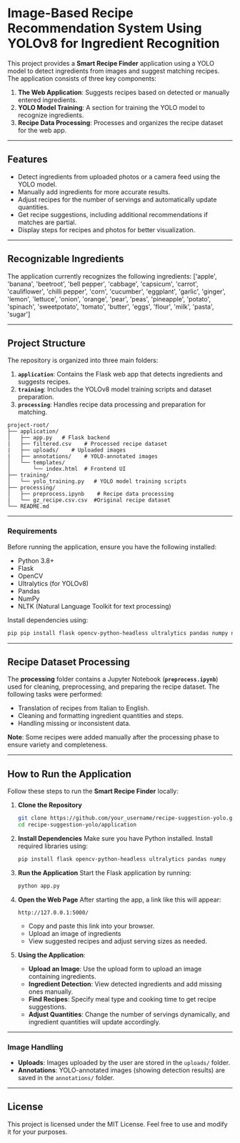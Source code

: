 # Image-Based Recipe Recommendation System Using YOLOv8 for Ingredient Recognition

This project provides a **Smart Recipe Finder** application using a YOLO model to detect ingredients from images and suggest matching recipes. The application consists of three key components:

1. **The Web Application**: Suggests recipes based on detected or manually entered ingredients.
2. **YOLO Model Training**: A section for training the YOLO model to recognize ingredients.
3. **Recipe Data Processing**: Processes and organizes the recipe dataset for the web app.

---

## Features
- Detect ingredients from uploaded photos or a camera feed using the YOLO model.
- Manually add ingredients for more accurate results.
- Adjust recipes for the number of servings and automatically update quantities.
- Get recipe suggestions, including additional recommendations if matches are partial.
- Display steps for recipes and photos for better visualization.

---

## Recognizable Ingredients
The application currently recognizes the following ingredients:
    ['apple', 'banana', 'beetroot', 'bell pepper', 'cabbage', 'capsicum', 'carrot', 'cauliflower', 
    'chilli pepper', 'corn', 'cucumber', 'eggplant', 'garlic', 'ginger', 'lemon', 'lettuce', 
    'onion', 'orange', 'pear', 'peas', 'pineapple', 'potato', 'spinach', 'sweetpotato', 'tomato', 
    'butter', 'eggs', 'flour', 'milk', 'pasta', 'sugar']

---

## Project Structure
The repository is organized into three main folders:

1. **`application`**: Contains the Flask web app that detects ingredients and suggests recipes.
2. **`training`**: Includes the YOLOv8 model training scripts and dataset preparation.
3. **`processing`**: Handles recipe data processing and preparation for matching.

```
project-root/
├── application/
│   ├── app.py   # Flask backend
|   ├── filtered.csv    # Processed recipe dataset
|   ├── uploads/    # Uploaded images
|   ├── annotations/    # YOLO-annotated images          
│   └── templates/
│       └── index.html  # Frontend UI
├── training/
│   └── yolo_training.py   # YOLO model training scripts
├── processing/
│   ├── preprocess.ipynb    # Recipe data processing   
|   └── gz_recipe.csv.csv  #Original recipe dataset               
└── README.md
```

---

### Requirements
Before running the application, ensure you have the following installed:

- Python 3.8+
- Flask
- OpenCV
- Ultralytics (for YOLOv8)
- Pandas
- NumPy
- NLTK (Natural Language Toolkit for text processing)

Install dependencies using:
```bash
pip pip install flask opencv-python-headless ultralytics pandas numpy nltk
```

---

## Recipe Dataset Processing
The **processing** folder contains a Jupyter Notebook (**`preprocess.ipynb`**) used for cleaning, preprocessing, and preparing the recipe dataset. The following tasks were performed:
- Translation of recipes from Italian to English.
- Cleaning and formatting ingredient quantities and steps.
- Handling missing or inconsistent data.

**Note**: Some recipes were added manually after the processing phase to ensure variety and completeness.

---

## How to Run the Application
Follow these steps to run the **Smart Recipe Finder** locally:

1. **Clone the Repository**
   ```bash
   git clone https://github.com/your_username/recipe-suggestion-yolo.git
   cd recipe-suggestion-yolo/application
   ```

2. **Install Dependencies**
   Make sure you have Python installed. Install required libraries using:
   ```bash
   pip install flask opencv-python-headless ultralytics pandas numpy
   ```

3. **Run the Application**
   Start the Flask application by running:
   ```bash
   python app.py
   ```

4. **Open the Web Page**
   After starting the app, a link like this will appear:
   ```
   http://127.0.0.1:5000/
   ```
   - Copy and paste this link into your browser.
   - Upload an image of ingredients 
   - View suggested recipes and adjust serving sizes as needed.

5. **Using the Application**:
   - **Upload an Image**: Use the upload form to upload an image containing ingredients.
   - **Ingredient Detection**: View detected ingredients and add missing ones manually.
   - **Find Recipes**: Specify meal type and cooking time to get recipe suggestions.
   - **Adjust Quantities**: Change the number of servings dynamically, and ingredient quantities will update accordingly.

---


### Image Handling
- **Uploads**: Images uploaded by the user are stored in the `uploads/` folder.
- **Annotations**: YOLO-annotated images (showing detection results) are saved in the `annotations/` folder.

---

## License
This project is licensed under the MIT License. Feel free to use and modify it for your purposes.
